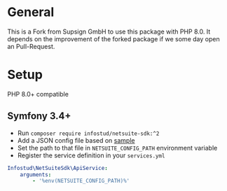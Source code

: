 # General
This is a Fork from Supsign GmbH to use this package with PHP 8.0. It depends on the improvement of the forked package if we some day open an Pull-Request.

# Setup
PHP 8.0+ compatible

## Symfony 3.4+
- Run `composer require infostud/netsuite-sdk:^2`
- Add a JSON config file based on [sample](sample.config.json)
- Set the path to that file in `NETSUITE_CONFIG_PATH` environment variable
- Register the service definition in your `services.yml`
```yaml
Infostud\NetSuiteSdk\ApiService:
    arguments:
        - '%env(NETSUITE_CONFIG_PATH)%'
```

